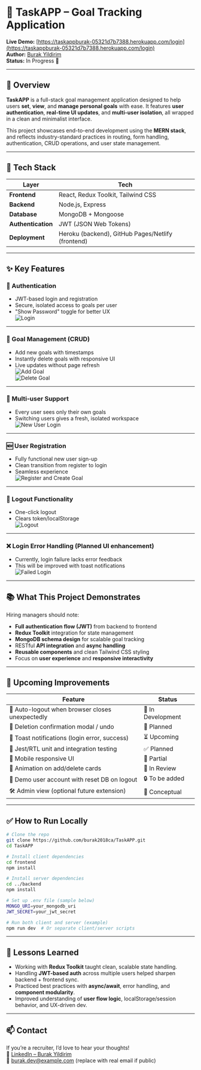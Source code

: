 
# 🎯 TaskAPP – Goal Tracking Application

**Live Demo:** [https://taskappburak-05321d7b7388.herokuapp.com/login](https://taskappburak-05321d7b7388.herokuapp.com/login)  
**Author:** [Burak Yildirim](https://github.com/burak2018ca)  
**Status:** In Progress 🚀

---

## 📌 Overview

**TaskAPP** is a full-stack goal management application designed to help users **set**, **view**, and **manage personal goals** with ease. It features **user authentication**, **real-time UI updates**, and **multi-user isolation**, all wrapped in a clean and minimalist interface.

This project showcases end-to-end development using the **MERN stack**, and reflects industry-standard practices in routing, form handling, authentication, CRUD operations, and user state management.

---

## 🧰 Tech Stack

| Layer       | Tech |
|------------|------|
| **Frontend** | React, Redux Toolkit, Tailwind CSS |
| **Backend** | Node.js, Express |
| **Database** | MongoDB + Mongoose |
| **Authentication** | JWT (JSON Web Tokens) |
| **Deployment** | Heroku (backend), GitHub Pages/Netlify (frontend) |

---

## ✨ Key Features

### 🔐 Authentication
- JWT-based login and registration  
- Secure, isolated access to goals per user  
- "Show Password" toggle for better UX  
![Login](./GIFS/Login.gif)

---

### 🧾 Goal Management (CRUD)
- Add new goals with timestamps  
- Instantly delete goals with responsive UI  
- Live updates without page refresh  
![Add Goal](./GIFS/AddNewGoal.gif)  
![Delete Goal](./GIFS/DeleteGoal.gif)

---

### 👤 Multi-user Support
- Every user sees only their own goals  
- Switching users gives a fresh, isolated workspace  
![New User Login](./GIFS/NewUserlogin.gif)

---

### 🆕 User Registration
- Fully functional new user sign-up  
- Clean transition from register to login  
- Seamless experience  
![Register and Create Goal](./GIFS/RegisterNewUserandcreateaGoal.gif)

---

### 🔁 Logout Functionality
- One-click logout  
- Clears token/localStorage  
![Logout](./GIFS/logout.gif)

---

### ❌ Login Error Handling (Planned UI enhancement)
- Currently, login failure lacks error feedback  
- This will be improved with toast notifications  
![Failed Login](./GIFS/FailedLogin.gif)

---

## 📚 What This Project Demonstrates

Hiring managers should note:
- **Full authentication flow (JWT)** from backend to frontend
- **Redux Toolkit** integration for state management
- **MongoDB schema design** for scalable goal tracking
- RESTful **API integration** and **async handling**
- **Reusable components** and clean Tailwind CSS styling
- Focus on **user experience** and **responsive interactivity**

---

## 🚀 Upcoming Improvements

| Feature | Status |
|--------|--------|
| 🧠 Auto-logout when browser closes unexpectedly | 🔧 In Development |
| 🚫 Deletion confirmation modal / undo | 🧠 Planned |
| 📣 Toast notifications (login error, success) | ⏳ Upcoming |
| 🧪 Jest/RTL unit and integration testing | ✅ Planned |
| 📱 Mobile responsive UI | 🚧 Partial |
| 🎨 Animation on add/delete cards | 🧠 In Review |
| 🧼 Demo user account with reset DB on logout | 🔒 To be added |
| 🛠️ Admin view (optional future extension) | 🧠 Conceptual |

---

## ✅ How to Run Locally

```bash
# Clone the repo
git clone https://github.com/burak2018ca/TaskAPP.git
cd TaskAPP

# Install client dependencies
cd frontend
npm install

# Install server dependencies
cd ../backend
npm install

# Set up .env file (sample below)
MONGO_URI=your_mongodb_uri
JWT_SECRET=your_jwt_secret

# Run both client and server (example)
npm run dev  # Or separate client/server scripts
```

---

## 🧠 Lessons Learned

- Working with **Redux Toolkit** taught clean, scalable state handling.
- Handling **JWT-based auth** across multiple users helped sharpen backend + frontend sync.
- Practiced best practices with **async/await**, error handling, and **component modularity**.
- Improved understanding of **user flow logic**, localStorage/session behavior, and UX-driven dev.

---

## 📫 Contact

If you’re a recruiter, I’d love to hear your thoughts!  
🔗 [LinkedIn – Burak Yildirim](https://www.linkedin.com/in/burak-yildirim-ca/)  
📧 burak.dev@example.com (replace with real email if public)
